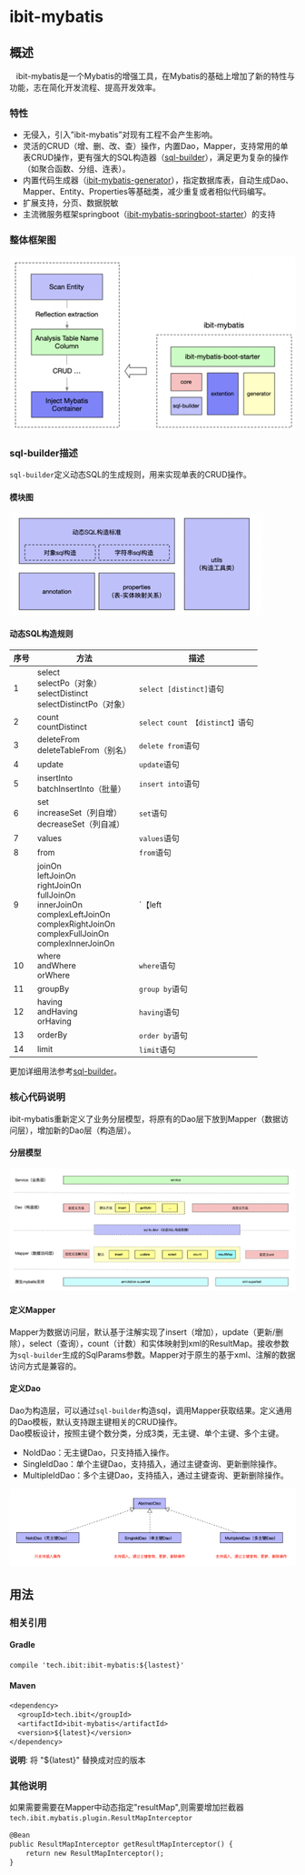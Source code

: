 # ibit-mybatis

## 概述

&nbsp;&nbsp; ibit-mybatis是一个Mybatis的增强工具，在Mybatis的基础上增加了新的特性与功能，志在简化开发流程、提高开发效率。</br>

### 特性

* 无侵入，引入”ibit-mybatis”对现有工程不会产生影响。
* 灵活的CRUD（增、删、改、查）操作，内置Dao，Mapper，支持常用的单表CRUD操作，更有强大的SQL构造器（[sql-builder](https://github.com/ibit-tech/sql-builder)），满足更为复杂的操作（如聚合函数、分组、连表）。
* 内置代码生成器（[ibit-mybatis-generator](https://github.com/ibit-tech/ibit-mybatis-generator)），指定数据库表，自动生成Dao、Mapper、Entity、Properties等基础类，减少重复或者相似代码编写。
* 扩展支持，分页、数据脱敏
* 主流微服务框架springboot（[ibit-mybatis-springboot-starter](https://github.com/ibit-tech/ibit-mybatis-springboot-starter)）的支持

### 整体框架图

![](framework.png)

### sql-builder描述

`sql-builder`定义动态SQL的生成规则，用来实现单表的CRUD操作。

#### 模块图

![](sql-builder.png)


#### 动态SQL构造规则

| 序号 | 方法 | 描述 |
| -- | -- | -- |
| 1 | select </br> selectPo（对象）</br> selectDistinct </br> selectDistinctPo（对象）| `select [distinct]`语句 |
| 2	 | count </br> countDistinct | `select count 【distinct】`语句 |
| 3 | deleteFrom </br> deleteTableFrom（别名）| `delete from`语句 |
| 4	 | update | `update`语句 |
| 5 | insertInto </br> batchInsertInto（批量）| `insert into`语句 |
| 6 | set </br> increaseSet（列自增）</br> decreaseSet（列自减）</br> |`set`语句 |
| 7 | values | `values`语句 |
| 8 | from | `from`语句 |
| 9 | joinOn </br> leftJoinOn </br> rightJoinOn </br> fullJoinOn </br> innerJoinOn </br>complexLeftJoinOn </br> complexRightJoinOn </br> complexFullJoinOn </br> complexInnerJoinOn | `【left|right|full|inner】join on`语句 |
| 10 | where </br> andWhere </br> orWhere | `where`语句 |
| 11 | groupBy | `group by`语句 |
| 12 | having </br> andHaving </br> orHaving | `having`语句 |
| 13 | orderBy | `order by`语句 |
| 14 | limit | `limit`语句 |

更加详细用法参考[sql-builder](https://github.com/ibit-tech/sql-builder)。

### 核心代码说明

  ibit-mybatis重新定义了业务分层模型，将原有的Dao层下放到Mapper（数据访问层），增加新的Dao层（构造层）。
  
#### 分层模型

 ![](level.png)  
 
#### 定义Mapper

Mapper为数据访问层，默认基于注解实现了insert（增加），update（更新/删除），select（查询），count（计数）和实体映射到xml的ResultMap。接收参数为`sql-builder`生成的SqlParams参数。Mapper对于原生的基于xml、注解的数据访问方式是兼容的。 

#### 定义Dao

Dao为构造层，可以通过`sql-builder`构造sql，调用Mapper获取结果。定义通用的Dao模板，默认支持跟主键相关的CRUD操作。</br>
Dao模板设计，按照主键个数分类，分成3类，无主键、单个主键、多个主键。

* NoIdDao：无主键Dao，只支持插入操作。
* SingleIdDao：单个主键Dao，支持插入，通过主键查询、更新删除操作。
* MultipleIdDao：多个主键Dao，支持插入，通过主键查询、更新删除操作。

![](dao.png)

## 用法

### 相关引用

#### Gradle

```
compile 'tech.ibit:ibit-mybatis:${lastest}'
```

#### Maven

```
<dependency>
  <groupId>tech.ibit</groupId>
  <artifactId>ibit-mybatis</artifactId>
  <version>${latest}</version>
</dependency>
```

**说明**: 将 "${latest}" 替换成对应的版本

### 其他说明

如果需要需要在Mapper中动态指定"resultMap",则需要增加拦截器`tech.ibit.mybatis.plugin.ResultMapInterceptor`

```
@Bean
public ResultMapInterceptor getResultMapInterceptor() {
    return new ResultMapInterceptor();
}
```

